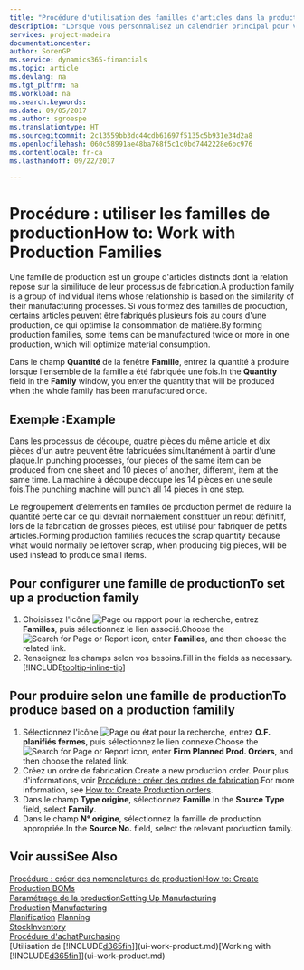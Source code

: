 ```yaml
---
title: "Procédure d'utilisation des familles d'articles dans la production | Microsoft Docs"
description: "Lorsque vous personnalisez un calendrier principal pour votre société ou pour l'un de ses partenaires commerciaux, votre tâche consiste essentiellement à modifier le statut des jours ouvrés et chômés."
services: project-madeira
documentationcenter: 
author: SorenGP
ms.service: dynamics365-financials
ms.topic: article
ms.devlang: na
ms.tgt_pltfrm: na
ms.workload: na
ms.search.keywords: 
ms.date: 09/05/2017
ms.author: sgroespe
ms.translationtype: HT
ms.sourcegitcommit: 2c13559bb3dc44cdb61697f5135c5b931e34d2a8
ms.openlocfilehash: 060c58991ae48ba768f5c1c0bd7442228e6bc976
ms.contentlocale: fr-ca
ms.lasthandoff: 09/22/2017

---
```

# <a name="how-to-work-with-production-families"></a><span data-ttu-id="e4364-103">Procédure : utiliser les familles de production</span><span class="sxs-lookup"><span data-stu-id="e4364-103">How to: Work with Production Families</span></span>
<span data-ttu-id="e4364-104">Une famille de production est un groupe d'articles distincts dont la relation repose sur la similitude de leur processus de fabrication.</span><span class="sxs-lookup"><span data-stu-id="e4364-104">A production family is a group of individual items whose relationship is based on the similarity of their manufacturing processes.</span></span> <span data-ttu-id="e4364-105">Si vous formez des familles de production, certains articles peuvent être fabriqués plusieurs fois au cours d'une production, ce qui optimise la consommation de matière.</span><span class="sxs-lookup"><span data-stu-id="e4364-105">By forming production families, some items can be manufactured twice or more in one production, which will optimize material consumption.</span></span>

<span data-ttu-id="e4364-106">Dans le champ **Quantité** de la fenêtre **Famille**, entrez la quantité à produire lorsque l'ensemble de la famille a été fabriquée une fois.</span><span class="sxs-lookup"><span data-stu-id="e4364-106">In the **Quantity** field in the **Family** window, you enter the quantity that will be produced when the whole family has been manufactured once.</span></span>

## <a name="example"></a><span data-ttu-id="e4364-107">Exemple :</span><span class="sxs-lookup"><span data-stu-id="e4364-107">Example</span></span>
<span data-ttu-id="e4364-108">Dans les processus de découpe, quatre pièces du même article et dix pièces d'un autre peuvent être fabriquées simultanément à partir d'une plaque.</span><span class="sxs-lookup"><span data-stu-id="e4364-108">In punching processes, four pieces of the same item can be produced from one sheet and 10 pieces of another, different, item at the same time.</span></span> <span data-ttu-id="e4364-109">La machine à découpe découpe les 14 pièces en une seule fois.</span><span class="sxs-lookup"><span data-stu-id="e4364-109">The punching machine will punch all 14 pieces in one step.</span></span>

<span data-ttu-id="e4364-110">Le regroupement d'éléments en familles de production permet de réduire la quantité perte car ce qui devrait normalement constituer un rebut définitif, lors de la fabrication de grosses pièces, est utilisé pour fabriquer de petits articles.</span><span class="sxs-lookup"><span data-stu-id="e4364-110">Forming production families reduces the scrap quantity because what would normally be leftover scrap, when producing big pieces, will be used instead to produce small items.</span></span>

## <a name="to-set-up-a-production-family"></a><span data-ttu-id="e4364-111">Pour configurer une famille de production</span><span class="sxs-lookup"><span data-stu-id="e4364-111">To set up a production family</span></span>
1. <span data-ttu-id="e4364-112">Choisissez l'icône ![Page ou rapport pour la recherche](media/ui-search/search_small.png "icône Page ou rapport pour la recherche"), entrez **Familles**, puis sélectionnez le lien associé.</span><span class="sxs-lookup"><span data-stu-id="e4364-112">Choose the ![Search for Page or Report](media/ui-search/search_small.png "Search for Page or Report icon") icon, enter **Families**, and then choose the related link.</span></span>
2. <span data-ttu-id="e4364-113">Renseignez les champs selon vos besoins.</span><span class="sxs-lookup"><span data-stu-id="e4364-113">Fill in the fields as necessary.</span></span> [!INCLUDE[tooltip-inline-tip](includes/tooltip-inline-tip_md.md)]

## <a name="to-produce-based-on-a-production-familily"></a><span data-ttu-id="e4364-114">Pour produire selon une famille de production</span><span class="sxs-lookup"><span data-stu-id="e4364-114">To produce based on a production familily</span></span>
1. <span data-ttu-id="e4364-115">Sélectionnez l'icône ![Page ou état pour la recherche](media/ui-search/search_small.png "Page ou état pour la recherche"), entrez **O.F. planifiés fermes**, puis sélectionnez le lien connexe.</span><span class="sxs-lookup"><span data-stu-id="e4364-115">Choose the ![Search for Page or Report](media/ui-search/search_small.png "Search for Page or Report icon") icon, enter **Firm Planned Prod. Orders**, and then choose the related link.</span></span>
2. <span data-ttu-id="e4364-116">Créez un ordre de fabrication.</span><span class="sxs-lookup"><span data-stu-id="e4364-116">Create a new production order.</span></span> <span data-ttu-id="e4364-117">Pour plus d'informations, voir [Procédure : créer des ordres de fabrication](production-how-to-create-production-orders.md).</span><span class="sxs-lookup"><span data-stu-id="e4364-117">For more information, see [How to: Create Production orders](production-how-to-create-production-orders.md).</span></span>
3. <span data-ttu-id="e4364-118">Dans le champ **Type origine**, sélectionnez **Famille**.</span><span class="sxs-lookup"><span data-stu-id="e4364-118">In the **Source Type** field, select **Family**.</span></span>  
4. <span data-ttu-id="e4364-119">Dans le champ **N° origine**, sélectionnez la famille de production appropriée.</span><span class="sxs-lookup"><span data-stu-id="e4364-119">In the **Source No.** field, select the relevant production family.</span></span>

## <a name="see-also"></a><span data-ttu-id="e4364-120">Voir aussi</span><span class="sxs-lookup"><span data-stu-id="e4364-120">See Also</span></span>
[<span data-ttu-id="e4364-121">Procédure : créer des nomenclatures de production</span><span class="sxs-lookup"><span data-stu-id="e4364-121">How to: Create Production BOMs</span></span>](production-how-to-create-production-boms.md)  
[<span data-ttu-id="e4364-122">Paramétrage de la production</span><span class="sxs-lookup"><span data-stu-id="e4364-122">Setting Up Manufacturing</span></span>](production-configure-production-processes.md)  
<span data-ttu-id="e4364-123">[Production](production-manage-manufacturing.md)  </span><span class="sxs-lookup"><span data-stu-id="e4364-123">[Manufacturing](production-manage-manufacturing.md)  </span></span>  
<span data-ttu-id="e4364-124">[Planification](production-planning.md) </span><span class="sxs-lookup"><span data-stu-id="e4364-124">[Planning](production-planning.md) </span></span>  
[<span data-ttu-id="e4364-125">Stock</span><span class="sxs-lookup"><span data-stu-id="e4364-125">Inventory</span></span>](inventory-manage-inventory.md)  
[<span data-ttu-id="e4364-126">Procédure d'achat</span><span class="sxs-lookup"><span data-stu-id="e4364-126">Purchasing</span></span>](purchasing-manage-purchasing.md)  
<span data-ttu-id="e4364-127">[Utilisation de [!INCLUDE[d365fin](includes/d365fin_md.md)]](ui-work-product.md)</span><span class="sxs-lookup"><span data-stu-id="e4364-127">[Working with [!INCLUDE[d365fin](includes/d365fin_md.md)]](ui-work-product.md)</span></span>

